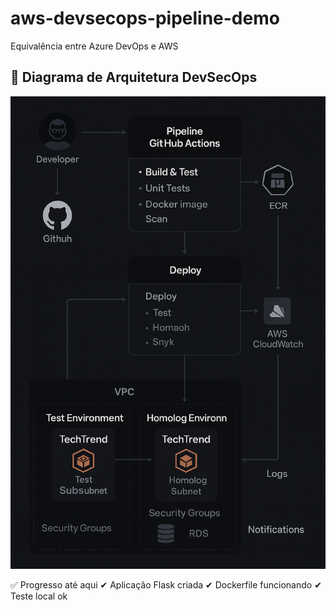 # aws-devsecops-pipeline-demo
Equivalência entre Azure DevOps e AWS

## 🔧 Diagrama de Arquitetura DevSecOps

![Diagrama DevSecOps](./aws-devsecops-diagrama.png)

✅ Progresso até aqui
✔ Aplicação Flask criada
✔ Dockerfile funcionando
✔ Teste local ok


